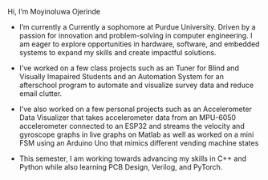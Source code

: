 Hi, I’m Moyinoluwa Ojerinde

- I’m currently a Currently a sophomore at Purdue University. Driven by a passion for innovation and problem-solving in computer engineering. I am eager to explore opportunities in hardware, software, and embedded systems to expand my skills and create impactful solutions.

- I've worked on a few class projects such as an Tuner for Blind and Visually Imapaired Students and an Automation System for an afterschool program to automate and visualize survey data and reduce email clutter.

- I've also worked on a few personal projects such as an Accelerometer Data Visualizer that takes accelerometer data from an MPU-6050 accelerometer connected to an ESP32 and streams the velocity and gyroscope graphs in live graphs on Matlab as well as worked on a mini FSM using an Arduino Uno that mimics different vending machine states 

- This semester, I am working towards advancing my skills in C++ and Python while also learning PCB Design, Verilog, and PyTorch.
